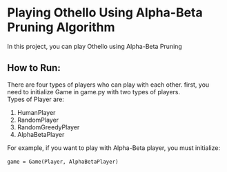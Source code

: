 # Playing Othello Using Alpha-Beta Pruning Algorithm
In this project, you can play Othello using Alpha-Beta Pruning

## How to Run:
There are four types of players who can play with each other. first, you need to initialize Game in game.py with two types of players. 
<br />
Types of Player are:
1. HumanPlayer
2. RandomPlayer
3. RandomGreedyPlayer
4. AlphaBetaPlayer

For example, if you want to play with Alpha-Beta player, you must initialize:
<br />    
`game = Game(Player, AlphaBetaPlayer)`
